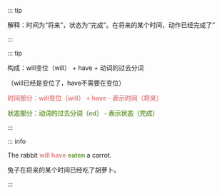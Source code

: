 ::: tip

解释：时间为“将来”，状态为“完成”。在将来的某个时间，动作已经完成了”

:::


::: tip

构成：will变位（will） + have + 动词的过去分词

（will已经是变位了，have不需要在变位）

**<font color="#e38787">时间部分：will变位（will） + have -  表示时间（将来）</font>**

**<font color="#6f9d40">状态部分：动词的过去分词（ed） - 表示状态（完成）</font>**

:::



::: info

The rabbit **<font color="#e38787">will have</font>** **<font color="#6f9d40">eaten</font>** a carrot.

兔子在将来的某个时间已经吃了胡萝卜。

:::